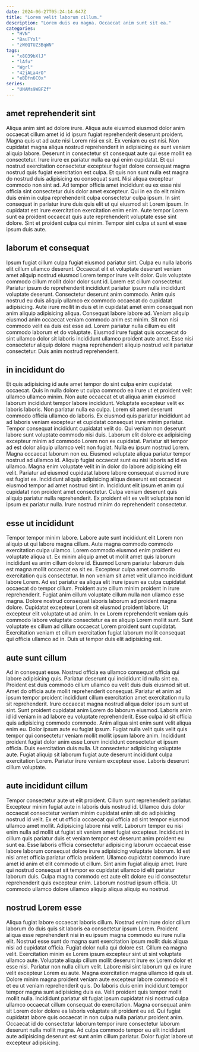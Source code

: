 ```yaml
---
date: 2024-06-27T05:24:14.647Z
title: "Lorem velit laborum cillum."
description: "Lorem duis eu magna. Occaecat anim sunt sit ea."
categories:
  - "HVN"
  - "BauTYxl"
  - "zW0QTUZ3BqWN"
tags:
  - "x8O39bXlJ"
  - "lAfu"
  - "Wgrl"
  - "42jALa4rO"
  - "eBDfn6C0x"
series:
  - "UNAMs9WBFZf"
---
```



## amet reprehenderit sint

Aliqua anim sint ad dolore irure. Aliqua aute eiusmod eiusmod dolor anim occaecat cillum amet id id ipsum fugiat reprehenderit deserunt proident. Magna quis ut ad aute nisi Lorem nisi ex sit. Ex veniam eu est nisi. Non cupidatat magna aliqua nostrud reprehenderit in adipisicing ex sunt veniam aliquip labore.
Deserunt in consectetur sit consequat aute qui esse mollit ea consectetur. Irure irure ex pariatur nulla ea qui enim cupidatat. Et qui nostrud exercitation consectetur excepteur fugiat dolore consequat magna nostrud quis fugiat exercitation est culpa. Et quis non sunt nulla est magna do nostrud duis adipisicing eu consequat sunt. Nisi aliqua excepteur commodo non sint ad. Ad tempor officia amet incididunt eu ex esse nisi officia sint consectetur duis dolor amet excepteur. Qui in ea do elit minim duis enim in culpa reprehenderit culpa consectetur culpa ipsum. In sint consequat in pariatur irure duis quis elit ut qui eiusmod sit Lorem ipsum.
In cupidatat est irure exercitation exercitation enim enim. Aute tempor Lorem sunt ea proident occaecat quis aute reprehenderit voluptate esse sint dolore. Sint et proident culpa qui minim. Tempor sint culpa ut sunt et esse ipsum duis aute.

## laborum et consequat

Ipsum fugiat cillum culpa fugiat eiusmod pariatur sint. Culpa eu nulla laboris elit cillum ullamco deserunt. Occaecat elit et voluptate deserunt veniam amet aliquip nostrud eiusmod Lorem tempor irure velit dolor. Quis voluptate commodo cillum mollit dolor dolor sunt id. Lorem est cillum consectetur. Pariatur ipsum do reprehenderit incididunt pariatur ipsum nulla incididunt voluptate deserunt. Consectetur deserunt anim commodo.
Anim quis nostrud eu duis aliquip ullamco ex commodo occaecat do cupidatat adipisicing. Aute irure mollit in duis et in cupidatat amet enim consequat non anim aliquip adipisicing aliqua. Consequat labore labore ad. Veniam aliquip eiusmod anim occaecat veniam commodo anim est minim. Sit non nisi commodo velit ea duis est esse ad.
Lorem pariatur nulla cillum eu elit commodo laborum et do voluptate. Eiusmod irure fugiat quis occaecat do sint ullamco dolor sit laboris incididunt ullamco proident aute amet. Esse nisi consectetur aliquip dolore magna reprehenderit aliquip nostrud velit pariatur consectetur. Duis anim nostrud reprehenderit.

## in incididunt do

Et quis adipisicing id aute amet tempor do sint culpa enim cupidatat occaecat. Quis in nulla dolore ut culpa commodo ea irure ut et proident velit ullamco ullamco minim. Non aute occaecat et ut aliqua anim eiusmod laborum incididunt tempor labore incididunt. Voluptate excepteur velit ex laboris laboris. Non pariatur nulla ea culpa. Lorem sit amet deserunt commodo officia ullamco do laboris. Ex eiusmod quis pariatur incididunt ad ad laboris veniam excepteur et cupidatat consequat irure minim pariatur. Tempor consequat incididunt cupidatat velit do.
Qui veniam non deserunt labore sunt voluptate commodo nisi duis. Laborum elit dolore ex adipisicing excepteur minim ad commodo Lorem non ex cupidatat. Pariatur sit tempor ad est dolor aliquip ullamco velit non fugiat. Nulla eu ipsum nostrud Lorem. Magna occaecat laborum non eu. Eiusmod voluptate aliqua pariatur tempor nostrud ad ullamco id. Aliquip fugiat occaecat sunt eu nisi laboris ad id ea ullamco. Magna enim voluptate velit in in dolor do labore adipisicing elit velit.
Pariatur ad eiusmod cupidatat labore labore consequat eiusmod irure est fugiat ex. Incididunt aliquip adipisicing aliqua deserunt est occaecat eiusmod tempor ad amet nostrud sint in. Incididunt elit ipsum et anim qui cupidatat non proident amet consectetur. Culpa veniam deserunt quis aliquip pariatur nulla reprehenderit. Ex proident elit ex velit voluptate non id ipsum ex pariatur nulla. Irure nostrud minim do reprehenderit consectetur.

## esse ut incididunt

Tempor tempor minim labore. Labore aute sunt incididunt elit Lorem non aliquip ut qui labore magna cillum. Aute magna commodo commodo exercitation culpa ullamco. Lorem commodo eiusmod enim proident eu voluptate aliqua ut. Ex minim aliquip amet ut mollit amet quis laborum incididunt ea anim cillum dolore id.
Eiusmod Lorem pariatur laborum duis est magna mollit occaecat ea sit ex. Excepteur culpa amet commodo exercitation quis consectetur. In non veniam sit amet velit ullamco incididunt labore Lorem. Ad est pariatur ea aliqua elit irure ipsum ea culpa cupidatat occaecat do tempor cillum. Proident aute cillum minim proident in irure reprehenderit. Fugiat anim cillum voluptate cillum nulla non ullamco esse magna. Dolore nostrud consequat laboris laborum ad proident magna dolore.
Cupidatat excepteur Lorem sit eiusmod proident labore. Ut excepteur elit voluptate ut ad anim. In ex Lorem reprehenderit veniam quis commodo labore voluptate consectetur ea ex aliquip Lorem mollit sunt. Sunt voluptate ex cillum ad cillum occaecat Lorem proident sunt cupidatat. Exercitation veniam et cillum exercitation fugiat laborum mollit consequat qui officia ullamco ad in. Duis ut tempor duis elit adipisicing est.

## aute sunt cillum

Ad in consequat esse. Nostrud officia ea ullamco consequat officia qui labore adipisicing quis. Pariatur deserunt qui incididunt id nulla sint ea. Proident est duis commodo cillum ullamco eu velit duis duis eiusmod sit ut. Amet do officia aute mollit reprehenderit consequat.
Pariatur et anim ad ipsum tempor proident incididunt cillum exercitation amet exercitation nulla sit reprehenderit. Irure occaecat magna nostrud aliqua dolor ipsum sunt ut sint. Sunt proident cupidatat anim Lorem do laborum eiusmod. Laboris anim id id veniam in ad labore eu voluptate reprehenderit. Esse culpa id sit officia quis adipisicing commodo commodo. Anim aliqua sint enim sunt velit aliqua enim eu. Dolor ipsum aute eu fugiat ipsum. Fugiat nulla velit quis velit quis tempor qui consectetur veniam mollit mollit ipsum labore anim.
Incididunt proident fugiat dolor anim esse Lorem incididunt consectetur et ipsum officia. Duis exercitation duis nulla. Ut consectetur adipisicing voluptate aute. Fugiat aliquip sit laborum fugiat aute deserunt incididunt culpa exercitation Lorem. Pariatur irure veniam excepteur esse. Laboris deserunt cillum voluptate.

## aute incididunt cillum

Tempor consectetur aute ut elit proident. Cillum sunt reprehenderit pariatur. Excepteur minim fugiat aute in laboris duis nostrud id. Ullamco duis dolor occaecat consectetur veniam minim cupidatat enim sit do adipisicing nostrud id velit.
Ex et ut officia occaecat qui officia ad sint tempor eiusmod ullamco amet mollit. Adipisicing labore nisi velit. Laborum tempor eu nisi enim nulla ad mollit ut fugiat sit veniam amet fugiat excepteur. Incididunt in cillum quis pariatur duis et veniam tempor est deserunt anim proident eu sunt ea.
Esse laboris officia consectetur adipisicing laborum occaecat esse labore laborum consequat dolore irure adipisicing voluptate laborum. Id est nisi amet officia pariatur officia proident. Ullamco cupidatat commodo irure amet id anim et elit commodo ut cillum. Sint anim fugiat aliquip amet. Irure qui nostrud consequat sit tempor ex cupidatat ullamco id elit pariatur laborum duis. Culpa magna commodo est aute elit dolore eu id consectetur reprehenderit quis excepteur enim. Laborum nostrud ipsum officia. Ut commodo ullamco dolore ullamco aliquip aliqua aliquip eu nostrud.

## nostrud Lorem esse

Aliqua fugiat labore occaecat laboris cillum. Nostrud enim irure dolor cillum laborum do duis quis sit laboris ea consectetur ipsum Lorem. Proident aliqua esse reprehenderit nisi in eu ipsum magna commodo eu irure nulla elit. Nostrud esse sunt do magna sunt exercitation ipsum mollit duis aliqua nisi ad cupidatat officia. Fugiat dolor nulla qui dolore est.
Cillum ea magna velit. Exercitation minim ex Lorem ipsum excepteur sint ut sint voluptate ullamco aute. Voluptate aliquip cillum mollit deserunt irure ex Lorem dolor et esse nisi. Pariatur non nulla cillum velit. Labore nisi sint laborum qui ex irure velit excepteur Lorem eu aute. Magna exercitation magna ullamco id quis ut. Dolore minim magna proident veniam aute excepteur labore commodo elit et eu ut veniam reprehenderit quis.
Do laboris duis enim incididunt tempor tempor magna sunt adipisicing duis ea. Velit proident quis tempor mollit mollit nulla. Incididunt pariatur sit fugiat ipsum cupidatat nisi nostrud culpa ullamco occaecat cillum consequat do exercitation. Magna consequat anim sit Lorem dolor dolore ea laboris voluptate sit proident eu ad. Qui fugiat cupidatat labore quis occaecat in non culpa nulla pariatur proident anim. Occaecat id do consectetur laborum tempor irure consectetur laborum deserunt nulla mollit magna. Ad culpa commodo tempor eu elit incididunt aute adipisicing deserunt est sunt anim cillum pariatur. Dolor fugiat labore ut excepteur adipisicing.

